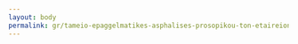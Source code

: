 ```yaml
---
layout: body
permalink: gr/tameio-epaggelmatikes-asphalises-prosopikou-ton-etaireion-johnson-johnson-ellas-aebe-kai-janssen-cilag-pharmakeutike-aebe-t-e-a-j-j-jc/
---
```



